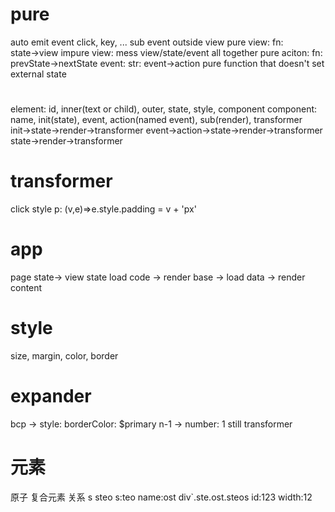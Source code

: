 # pure
auto emit event
	click, key, ...
sub event outside view
pure view: fn: state→view
impure view: mess view/state/event all together
pure aciton: fn: prevState→nextState
event: str: event→action
pure function that doesn't set external state

#
element:
	id, inner(text or child), outer, state, style, component
component:
	name, init(state), event, action(named event), sub(render),
	transformer
	init→state→render→transformer
	event→action→state→render→transformer
	state→render→transformer
# transformer
click
style
p: (v,e)=>e.style.padding = v + 'px'
# app
page state→ view state 
load code → render base → load data → render content
# style
size, margin, color, border
# expander
bcp → style: borderColor: $primary
n-1 → number: 1
still transformer

# 元素
原子 复合元素 关系
s steo s:teo name:ost
div`.ste.ost.steos id:123 width:12 